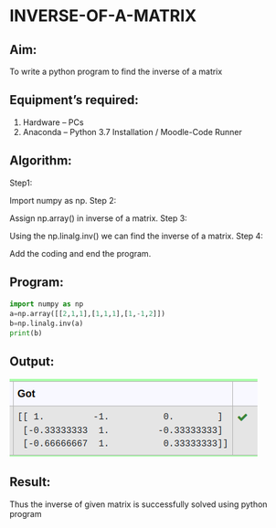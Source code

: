 # INVERSE-OF-A-MATRIX
## Aim:
To write a python program to find the inverse of a matrix
## Equipment’s required:
1. 	Hardware – PCs
2. 	Anaconda – Python 3.7 Installation / Moodle-Code Runner
## Algorithm:
Step1:

Import numpy as np.
Step 2:

Assign np.array() in inverse of a matrix.
Step 3:

Using the np.linalg.inv() we can find the inverse of a matrix.
Step 4:

Add the coding and end the program.

## Program:
```py
import numpy as np
a=np.array([[2,1,1],[1,1,1],[1,-1,2]])
b=np.linalg.inv(a)
print(b)
```

## Output:
![output](/op.png)
## Result:
Thus the inverse of given matrix is successfully solved using python program

